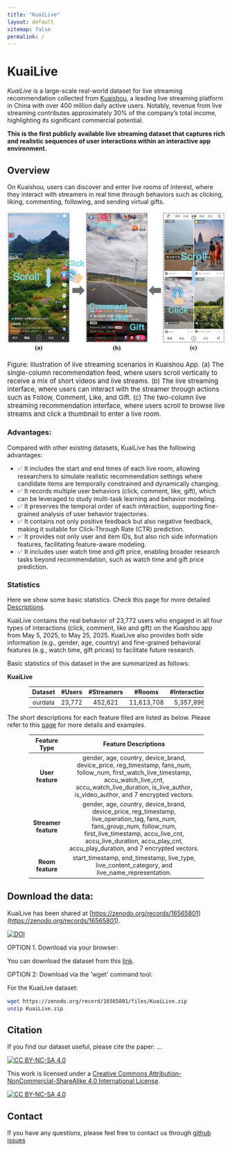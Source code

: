 ```yaml
---
title: "KuaiLive"
layout: default
sitemap: false
permalink: /
---
```


# KuaiLive

*KuaiLive* is a large-scale real-world dataset for live streaming recommendation collected from [Kuaishou](https://www.kuaishou.com/en), a leading live streaming platform in China with over 400 million daily active users. Notably, revenue from live streaming contributes approximately 30% of the company’s total income, highlighting its significant commercial potential.

**This is the first publicly available live streaming dataset that captures rich and realistic sequences of user interactions within an interactive app environment.**


## Overview

On Kuaishou, users can discover and enter live rooms of interest, where they interact with streamers in real time through behaviors such as clicking, liking, commenting, following, and sending virtual gifts. 

![kuaidata](../assets/fig/kuaishou.png)
<p style="font-size:15px; text-align:left;">Figure: Illustration of live streaming scenarios in Kuaishou App. 
(a) The single-column recommendation feed, where users scroll vertically to receive a mix of short videos and live streams. 
(b) The live streaming interface, where users can interact with the streamer through actions such as Follow, Comment, Like, and Gift. 
(c) The two-column live streaming recommendation interface, where users scroll to browse live streams and click a thumbnail to enter a live room.</p>


### Advantages:

Compared with other existing datasets, KuaiLive has the following advantages:

- ✅ It includes the start and end times of each live room, allowing researchers to simulate realistic recommendation settings where candidate items are temporally constrained and dynamically changing.
- ✅ It records multiple user behaviors (click, comment, like, gift), which can be leveraged to study multi-task learning and behavior modeling.
- ✅ It preserves the temporal order of each interaction, supporting fine-grained analysis of user behavior trajectories.
- ✅ It contains not only positive feedback but also negative feedback, making it suitable for Click-Through Rate (CTR) prediction.
- ✅ It provides not only user and item IDs, but also rich side information features, facilitating feature-aware modeling.
- ✅ It includes user watch time and gift price, enabling broader research tasks beyond recommendation, such as watch time and gift price prediction.


### Statistics

Here we show some basic statistics.
Check this page for more detailed [Descriptions](./detailed_statistics.html).

KuaiLive contains the real behavior of 23,772 users who engaged in all four types of interactions (click, comment, like and gift) on the Kuaishou app from May 5, 2025, to May 25, 2025. KuaiLive also provides both side information (e.g., gender, age, country) and fine-grained behavioral features (e.g., watch time, gift prices) to facilitate future research. 

Basic statistics of this dataset in the are summarized as follows:


**KuaiLive**

<style>
table {
  width: 80%;
  margin-left: auto;
  margin-right: auto;
}
</style>



| Dataset   | #Users  | #Streamers |  #Rooms    | #Interactions | #Clicks   | #Comments | #Likes   | #Gifts   |
|:---------:|:-------:|:----------:|:----------:|:-------------:|:---------:|:---------:|:--------:|:--------:|
| ourdata   | 23,772  | 452,621    | 11,613,708 | 5,357,998     | 4,909,515 | 196,526   | 179,311  | 72,646   |


The short descriptions for each feature filed are listed as below. Please refer to this [page](./detailed_statistics.html) for more details and examples.

| Feature Type       | Feature Descriptions |
|:------------------:|:--------------------:|
| **User feature**   | gender, age, country, device_brand, device_price, reg_timestamp, fans_num, follow_num, first_watch_live_timestamp, accu_watch_live_cnt, accu_watch_live_duration, is_live_author, is_video_author, and 7 encrypted vectors. |
| **Streamer feature** | gender, age, country, device_brand, device_price, reg_timestamp, live_operation_tag, fans_num, fans_group_num, follow_num, first_live_timestamp, accu_live_cnt, accu_live_duration, accu_play_cnt, accu_play_duration, and 7 encrypted vectors. |
| **Room feature**   | start_timestamp, end_timestamp, live_type, live_content_category, and live_name_representation. |

## Download the data:


KuaiLive has been shared at [https://zenodo.org/records/16565801](https://zenodo.org/records/16565801).

[![DOI](https://zenodo.org/badge/DOI/10.5281/zenodo.16565801.svg)](https://doi.org/10.5281/zenodo.16565801)

OPTION 1. Download via your browser:

You can download the dataset from this [link](https://zenodo.org/records/16565801).

OPTION 2: Download via the 'wget' command tool:

For the KuaiLive dataset:

```bash
wget https://zenodo.org/record/16565801/files/KuaiLive.zip
unzip KuaiLive.zip
```



## Citation

If you find our dataset useful, please cite the paper: ... 


[![CC BY-NC-SA 4.0][cc-by-nc-sa-shield]][cc-by-nc-sa]

This work is licensed under a
[Creative Commons Attribution-NonCommercial-ShareAlike 4.0 International License][cc-by-nc-sa].

[![CC BY-NC-SA 4.0][cc-by-nc-sa-image]][cc-by-nc-sa]

[cc-by-nc-sa]: http://creativecommons.org/licenses/by-nc-sa/4.0/
[cc-by-nc-sa-image]: https://licensebuttons.net/l/by-nc-sa/4.0/88x31.png
[cc-by-nc-sa-shield]: https://img.shields.io/badge/License-CC%20BY--NC--SA%204.0-lightgrey.svg


## Contact

If you have any questions, please feel free to contact us through [github issues](https://github.com/imgkkk574/KuaiLive/issues)
